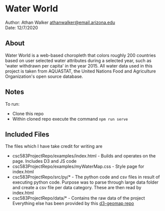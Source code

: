 # Water World

Author: Athan Walker [athanwalker@email.arizona.edu](mailto:athanwalker@email.arizona.edu)  
Date: 12/7/2020

## About
Water World is a web-based choropleth that colors roughly 200 countries based on user selected water attributes during a selected year, such as 'water withdrawn per capita' in the year 2015.
All water data used in this project is taken from AQUASTAT, the United Nations Food and Agriculture Organization's open source database.

## Notes
To run:
* Clone this repo
* Within cloned repo execute the command ```npm run serve```

## Included Files
The files which I have take credit for writing are
* csc583ProjectRepo/examples/index.html - Builds and operates on the page. Includes D3 and JS code
* csc583ProjectRepo/examples/myWaterMap.css - Style page for index.html
* csc583ProjectRepo/src/py/* - The python code and csv files in result of executing python code. Purpose was to parse through large data folder and create a csv file per data category. These are then read by index.html
* csc583ProjectRepo/data/* - Contains the raw data of the project
Everything else has been provided by this [d3-geomap repo](https://github.com/yaph/d3-geomap.git)

